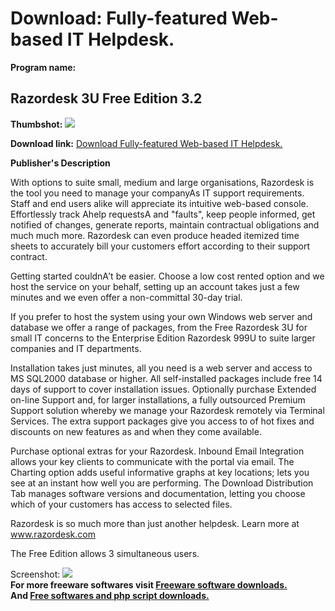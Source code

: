 # Download: Fully-featured Web-based IT Helpdesk.

**Program name:**

## Razordesk 3U Free Edition 3.2

  
**Thumbshot:** ![](http://www.freewarefiles.com/screenshot/razordesk_md.gif)   
  
**Download link:** [Download Fully-featured Web-based IT Helpdesk.](http://freesoftwares.boysofts.com/Razordesk-U-Free-Edition_program_21229.html)  
  


**Publisher's Description**  
  


With options to suite small, medium and large organisations, Razordesk is the tool you need to manage your companyAs IT support requirements. Staff and end users alike will appreciate its intuitive web-based console. Effortlessly track Ahelp requestsA and "faults", keep people informed, get notified of changes, generate reports, maintain contractual obligations and much much more. Razordesk can even produce headed itemized time sheets to accurately bill your customers effort according to their support contract. 

Getting started couldnA't be easier. Choose a low cost rented option and we host the service on your behalf, setting up an account takes just a few minutes and we even offer a non-committal 30-day trial.

If you prefer to host the system using your own Windows web server and database we offer a range of packages, from the Free Razordesk 3U for small IT concerns to the Enterprise Edition Razordesk 999U to suite larger companies and IT departments.

Installation takes just minutes, all you need is a web server and access to MS SQL2000 database or higher. All self-installed packages include free 14 days of support to cover installation issues. Optionally purchase Extended on-line Support and, for larger installations, a fully outsourced Premium Support solution whereby we manage your Razordesk remotely via Terminal Services. The extra support packages give you access to of hot fixes and discounts on new features as and when they come available.

Purchase optional extras for your Razordesk. Inbound Email Integration allows your key clients to communicate with the portal via email. The Charting option adds useful informative graphs at key locations; lets you see at an instant how well you are performing. The Download Distribution Tab manages software versions and documentation, letting you choose which of your customers has access to selected files.

Razordesk is so much more than just another helpdesk. Learn more at www.razordesk.com

The Free Edition allows 3 simultaneous users.

  
  
Screenshot: ![](http://www.freewarefiles.com/screenshot/razordesk.gif)   
**For more freeware softwares visit [Freeware software downloads.](http://freesoftwares.boysofts.com/)**   
**And [Free softwares and php script downloads.](http://www.boysofts.com/)**
